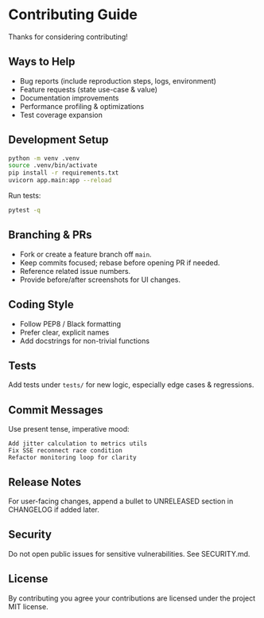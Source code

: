 # Contributing Guide

Thanks for considering contributing!

## Ways to Help
- Bug reports (include reproduction steps, logs, environment)
- Feature requests (state use-case & value)
- Documentation improvements
- Performance profiling & optimizations
- Test coverage expansion

## Development Setup
```bash
python -m venv .venv
source .venv/bin/activate
pip install -r requirements.txt
uvicorn app.main:app --reload
```

Run tests:
```bash
pytest -q
```

## Branching & PRs
- Fork or create a feature branch off `main`.
- Keep commits focused; rebase before opening PR if needed.
- Reference related issue numbers.
- Provide before/after screenshots for UI changes.

## Coding Style
- Follow PEP8 / Black formatting
- Prefer clear, explicit names
- Add docstrings for non-trivial functions

## Tests
Add tests under `tests/` for new logic, especially edge cases & regressions.

## Commit Messages
Use present tense, imperative mood:
```
Add jitter calculation to metrics utils
Fix SSE reconnect race condition
Refactor monitoring loop for clarity
```

## Release Notes
For user-facing changes, append a bullet to UNRELEASED section in CHANGELOG if added later.

## Security
Do not open public issues for sensitive vulnerabilities. See SECURITY.md.

## License
By contributing you agree your contributions are licensed under the project MIT license.
